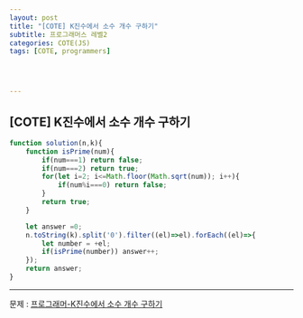 ```yaml
---
layout: post
title: "[COTE] K진수에서 소수 개수 구하기"
subtitle: 프로그래머스 레벨2
categories: COTE(JS)
tags: [COTE, programmers]




---
```


## [COTE] K진수에서 소수 개수 구하기

```javascript
function solution(n,k){
    function isPrime(num){
        if(num===1) return false;
        if(num===2) return true;
        for(let i=2; i<=Math.floor(Math.sqrt(num)); i++){
            if(num%i===0) return false;
        }
        return true;
    }

    let answer =0;
    n.toString(k).split('0').filter((el)=>el).forEach((el)=>{
        let number = +el;
        if(isPrime(number)) answer++;
    });
    return answer;
}
```

---

문제 : [프로그래머-K진수에서 소수 개수 구하기](https://programmers.co.kr/learn/courses/30/lessons/92335)